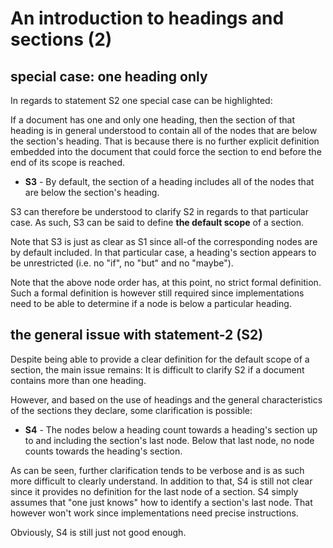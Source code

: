 
<!-- ======================================================================= -->
# An introduction to headings and sections (2)

<!-- ======================================================================= -->
## special case: one heading only

In regards to statement S2 one special case can be highlighted:

If a document has one and only one heading, then the section of that heading is
in general understood to contain all of the nodes that are below the section's
heading. That is because there is no further explicit definition embedded into
the document that could force the section to end before the end of its scope is
reached.

- **S3** - By default, the section of a heading includes all of the nodes
  that are below the section's heading.

S3 can therefore be understood to clarify S2 in regards to that particular
case. As such, S3 can be said to define **the default scope** of a section.

Note that S3 is just as clear as S1 since all-of the corresponding nodes are
by default included. In that particular case, a heading's section appears to
be unrestricted (i.e. no "if", no "but" and no "maybe").

Note that the above node order has, at this point, no strict formal definition.
Such a formal definition is however still required since implementations need
to be able to determine if a node is below a particular heading.

<!-- ======================================================================= -->
## the general issue with statement-2 (S2)

Despite being able to provide a clear definition for the default scope of a
section, the main issue remains: It is difficult to clarify S2 if a document
contains more than one heading.

However, and based on the use of headings and the general characteristics of
the sections they declare, some clarification is possible:

- **S4** - The nodes below a heading count towards a heading's section up to
  and including the section's last node. Below that last node, no node counts
  towards the heading's section.

As can be seen, further clarification tends to be verbose and is as such more
difficult to clearly understand. In addition to that, S4 is still not clear
since it provides no definition for the last node of a section. S4 simply
assumes that "one just knows" how to identify a section's last node. That
however won't work since implementations need precise instructions.

Obviously, S4 is still just not good enough.
